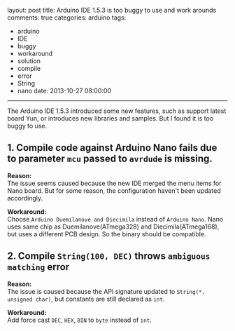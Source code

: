 layout: post
title: Arduino IDE 1.5.3 is too buggy to use and work arounds
comments: true
categories: arduino
tags:
  - arduino
  - IDE
  - buggy
  - workaround
  - solution
  - compile
  - error
  - String
  - nano
date: 2013-10-27 08:00:00
---
The Arduino IDE 1.5.3 introduced some new features, such as support latest board Yun, or introduces new libraries and samples. But I found it is too buggy to use. 

## 1. Compile code against Arduino Nano fails due to parameter `mcu` passed to `avrdude` is missing.

**Reason:**  
The issue seems caused because the new IDE merged the menu items for Nano board. But for some reason, the configuration haven't been updated accordingly.

**Workaround:**  
Choose `Arduino Duemilanove and Diecimila` instead of `Arduino Nano`. Nano uses same chip as Duemilanove(ATmega328) and Diecimila(ATmega168), but uses a different PCB design. So the binary should be compatible.

## 2. Compile `String(100, DEC)` throws `ambiguous matching` error

**Reason:**  
The issue is caused because the API signature updated to `String(*, unsigned char)`, but constants are still declared as `int`.

**Workaround:**  
Add force cast `DEC`, `HEX`, `BIN` to `byte` instead of `int`. 

 